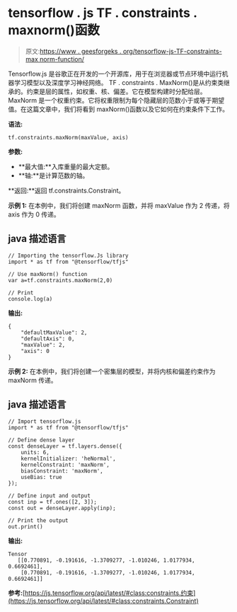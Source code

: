 # tensorflow . js TF . constraints . maxnorm()函数

> 原文:[https://www . geesforgeks . org/tensorflow-js-TF-constraints-max norm-function/](https://www.geeksforgeeks.org/tensorflow-js-tf-constraints-maxnorm-function/)

Tensorflow.js 是谷歌正在开发的一个开源库，用于在浏览器或节点环境中运行机器学习模型以及深度学习神经网络。
TF . constraints . MaxNorm()是从约束类继承的。约束是层的属性，如权重、核、偏差。它在模型构建时分配给层。MaxNorm 是一个权重约束。它将权重限制为每个隐藏层的范数小于或等于期望值。在这篇文章中，我们将看到 maxNorm()函数以及它如何在约束条件下工作。

**语法:**

```
tf.constraints.maxNorm(maxValue, axis) 
```

**参数:**

*   **最大值:**入库重量的最大定额。
*   **轴:**是计算范数的轴。

**返回:**返回 tf.constraints.Constraint。

**示例 1:** 在本例中，我们将创建 maxNorm 函数，并将 maxValue 作为 2 传递，将 axis 作为 0 传递。

## java 描述语言

```
// Importing the tensorflow.Js library
import * as tf from "@tensorflow/tfjs"

// Use maxNorm() function
var a=tf.constraints.maxNorm(2,0)

// Print
console.log(a)
```

**输出:**

```
{
    "defaultMaxValue": 2,
    "defaultAxis": 0,
    "maxValue": 2,
    "axis": 0
}
```

**示例 2:** 在本例中，我们将创建一个密集层的模型，并将内核和偏差约束作为 maxNorm 传递。

## java 描述语言

```
// Import tensorflow.js
import * as tf from "@tensorflow/tfjs"

// Define dense layer
const denseLayer = tf.layers.dense({
    units: 6,
    kernelInitializer: 'heNormal',
    kernelConstraint: 'maxNorm',
    biasConstraint: 'maxNorm',
    useBias: true
});

// Define input and output
const inp = tf.ones([2, 3]);
const out = denseLayer.apply(inp);

// Print the output
out.print()
```

**输出:**

```
Tensor
   [[0.770891, -0.191616, -1.3709277, -1.010246, 1.0177934, 0.6692461],
    [0.770891, -0.191616, -1.3709277, -1.010246, 1.0177934, 0.6692461]]
```

**参考:**[https://js.tensorflow.org/api/latest/#class:constraints.约束](https://js.tensorflow.org/api/latest/#class:constraints.Constraint)